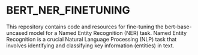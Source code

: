 # BERT_NER_FINETUNING
This repository contains code and resources for fine-tuning the bert-base-uncased model for a Named Entity Recognition (NER) task. Named Entity Recognition is a crucial Natural Language Processing (NLP) task that involves identifying and classifying key information (entities) in text.
